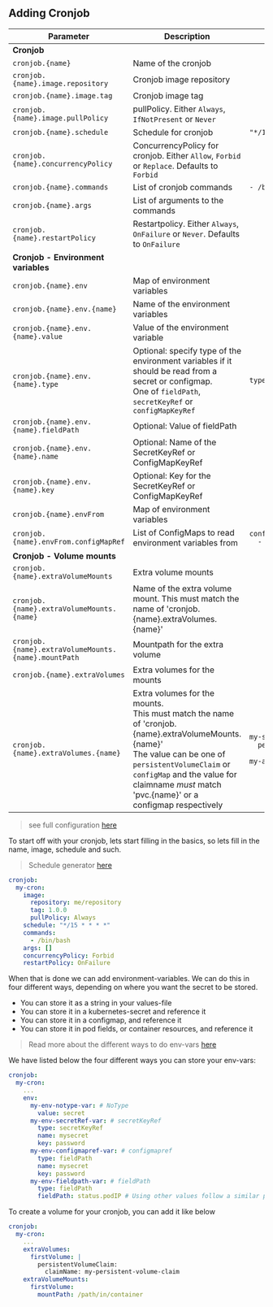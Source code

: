 ## Adding Cronjob

Parameter | Description | Example
--- | --- | ---
**Cronjob** |
`cronjob.{name}` | Name of the cronjob |
`cronjob.{name}.image.repository` | Cronjob image repository |
`cronjob.{name}.image.tag` | Cronjob image tag |
`cronjob.{name}.image.pullPolicy` | pullPolicy. Either `Always`, `IfNotPresent` or `Never` |
`cronjob.{name}.schedule` | Schedule for cronjob | `"*/15 * * * *"`
`cronjob.{name}.concurrencyPolicy` | ConcurrencyPolicy for cronjob. Either `Allow`, `Forbid` or `Replace`. Defaults to `Forbid`
`cronjob.{name}.commands` | List of cronjob commands | `- /bin/bash`
`cronjob.{name}.args` | List of arguments to the commands |
`cronjob.{name}.restartPolicy` | Restartpolicy. Either `Always`, `OnFailure` or `Never`. Defaults to `OnFailure`
**Cronjob - Environment variables** |
`cronjob.{name}.env` | Map of environment variables
`cronjob.{name}.env.{name}` | Name of the environment variables
`cronjob.{name}.env.{name}.value` | Value of the environment variable
`cronjob.{name}.env.{name}.type` | Optional: specify type of the environment variables if it should be read from a secret or configmap.<br> One of `fieldPath`, `secretKeyRef` or `configMapKeyRef` | `type: secretKeyRef`
`cronjob.{name}.env.{name}.fieldPath` | Optional: Value of fieldPath
`cronjob.{name}.env.{name}.name` | Optional: Name of the SecretKeyRef or ConfigMapKeyRef
`cronjob.{name}.env.{name}.key` | Optional: Key for the SecretKeyRef or ConfigMapKeyRef
`cronjob.{name}.envFrom` | Map of environment variables
`cronjob.{name}.envFrom.configMapRef` | List of ConfigMaps to read environment variables from | <code>configMapRef:<br>&nbsp;&nbsp;- my-configmap</code>
**Cronjob - Volume mounts** |
`cronjob.{name}.extraVolumeMounts` | Extra volume mounts
`cronjob.{name}.extraVolumeMounts.{name}` | Name of the extra volume mount. This must match the name of 'cronjob.{name}.extraVolumes.{name}'
`cronjob.{name}.extraVolumeMounts.{name}.mountPath` | Mountpath for the extra volume
`cronjob.{name}.extraVolumes` | Extra volumes for the mounts
`cronjob.{name}.extraVolumes.{name}` | Extra volumes for the mounts.<br>This must match the name of 'cronjob.{name}.extraVolumeMounts.{name}'<br>The value can be one of `persistentVolumeClaim` or `configMap` and the value for claimname _must_ match 'pvc.{name}' or a configmap respectively | <code>my-storage: &#124;-<br>&nbsp;&nbsp;persistentVolumeClaim:<br>&nbsp;&nbsp;&nbsp;&nbsp;claimName: my-application-storage</code>

> see full configuration [here]( #Configuration)

To start off with your cronjob, lets start filling in the basics, so lets fill in the name, image, schedule and such.

> Schedule generator [here](https://crontab.guru/)

```yaml
cronjob:
  my-cron:
    image:
      repository: me/repository
      tag: 1.0.0
      pullPolicy: Always
    schedule: "*/15 * * * *"
    commands:
      - /bin/bash
    args: []
    concurrencyPolicy: Forbid
    restartPolicy: OnFailure
```
When that is done we can add environment-variables. We can do this in four different ways, depending on where you want the secret to be stored.
- You can store it as a string in your values-file
- You can store it in a kubernetes-secret and reference it
- You can store it in a configmap, and reference it
- You can store it in pod fields, or container resources, and reference it

> Read more about the different ways to do env-vars [here](https://humanitec.com/blog/handling-environment-variables-with-kubernetes)

We have listed below the four different ways you can store your env-vars:
```yaml
cronjob:
  my-cron:
    ...
    env:
      my-env-notype-var: # NoType
        value: secret
      my-env-secretRef-var: # secretKeyRef
        type: secretKeyRef
        name: mysecret
        key: password
      my-env-configmapref-var: # configmapref
        type: fieldPath
        name: mysecret
        key: password
      my-env-fieldpath-var: # fieldPath
        type: fieldPath
        fieldPath: status.podIP # Using other values follow a similar pattern, using metadata.*, status.*, spec.* to access the value you want.

```
To create a volume for your cronjob, you can add it like below
```yaml
cronjob:
  my-cron:
    ...
    extraVolumes:
      firstVolume: |
        persistentVolumeClaim:
          claimName: my-persistent-volume-claim
    extraVolumeMounts:
      firstVolume:
        mountPath: /path/in/container
```
